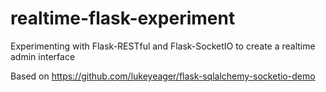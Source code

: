 # realtime-flask-experiment
Experimenting with Flask-RESTful and Flask-SocketIO to create a realtime admin interface


Based on https://github.com/lukeyeager/flask-sqlalchemy-socketio-demo


